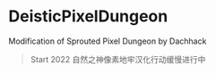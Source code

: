 # DeisticPixelDungeon
Modification of Sprouted Pixel Dungeon by Dachhack
> Start 2022 自然之神像素地牢汉化行动缓慢进行中
